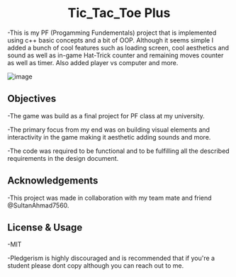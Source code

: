 <h1 align="center">Tic_Tac_Toe Plus</h1>

-This is my PF (Progamming Fundementals) project that is implemented using c++ basic concepts and a bit of OOP. Although it seems simple I added a bunch of cool features such as loading screen, cool aesthetics and sound as well as in-game Hat-Trick counter and remaining moves counter as well as timer. Also added player vs computer and more.

![image](https://user-images.githubusercontent.com/71124592/211892312-304065e4-4d2b-448d-8040-30515f80db57.png)

<h2 align= "left">Objectives</h2>

-The game was build as a final project for PF class at my university.

-The primary focus from my end was on building visual elements and interactivity in the game making it aesthetic adding sounds and more.

-The code was required to be functional and to be fulfilling all the described requirements in the design document.

<h2 align= "left">Acknowledgements</h2>

-This project was made in collaboration with my team mate and friend @SultanAhmad7560.

<h2 align= "left">License & Usage</h2>
-MIT

-Pledgerism is highly discouraged and is recommended that if you're a student please dont copy although you can reach out to me.
